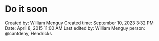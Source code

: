 # Do it soon

Created by: William Menguy
Created time: September 10, 2023 3:32 PM
Date: April 8, 2015 11:00 AM
Last edited by: William Menguy
person: @cantdeny, Hendricks